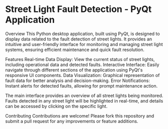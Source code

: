 # Street Light Fault Detection - PyQt Application
Overview
This Python desktop application, built using PyQt, is designed to display data related to the fault detection of street lights. It provides an intuitive and user-friendly interface for monitoring and managing street light systems, ensuring efficient maintenance and quick fault resolution.

Features
Real-time Data Display: View the current status of street lights, including operational data and detected faults.
Interactive Interface: Easily navigate through different sections of the application using PyQt's responsive UI components.
Data Visualization: Graphical representation of fault data for better analysis and decision-making.
Error Notifications: Instant alerts for detected faults, allowing for prompt maintenance action.


The main interface provides an overview of all street lights being monitored.
Faults detected in any street light will be highlighted in real-time, and details can be accessed by clicking on the specific light.

Contributing
Contributions are welcome! Please fork this repository and submit a pull request for any improvements or feature additions.
